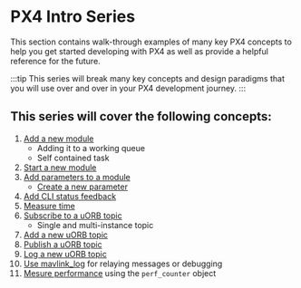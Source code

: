# PX4 Intro Series

This section contains walk-through examples of many key PX4 concepts to help you get started developing with PX4 as well as provide a helpful reference for the future.

:::tip
This series will break many key concepts and design paradigms that you
will use over and over in your PX4 development journey.
:::

## This series will cover the following concepts:

1. [Add a new module](adding_a_new_module.md)
    - Adding it to a working queue
    - Self contained task
2. [Start a new module](starting_new_module.md)
3. [Add parameters to a module](adding_parameters_to_module.md)
    - [Create a new parameter](creating_new_parameter.md)
4. [Add CLI status feedback](print_status.md)
5. [Measure time](measuring_time.md)
6. [Subscribe to a uORB topic](uorb_subscription.md)
    - Single and multi-instance topic
7. [Add a new uORB topic](adding_new_uorb_topic.md)
8. [Publish a uORB topic](uorb_publication.md)
9. [Log a new uORB topic](topic_logging.md)
10. [Use mavlink_log](mavlink_log.md) for relaying messages or debugging
11. [Mesure performance](perf_counter.md) using the `perf_counter` object
